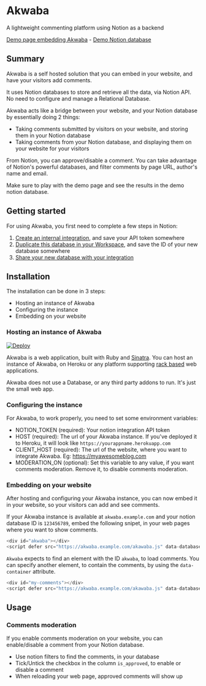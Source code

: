 # Akwaba
A lightweight commenting platform using Notion as a backend

[Demo page embedding Akwaba](https://akwabademo.herokuapp.com) - [Demo Notion database](https://www.notion.so/20a56f94db8d4ba59d94a82bd7b9129e?v=edcdfaaaec3a4f80b52715f2a3c95d59)

## Summary 
Akwaba is a self hosted solution that you can embed in your website, and have your visitors add comments.

It uses Notion databases to store and retrieve all the data, via Notion API. No need to configure and manage a Relational Database.

Akwaba acts like a bridge between your website, and your Notion database by essentially doing 2 things:
- Taking comments submitted by visitors on your website, and storing them in your Notion database
- Taking comments from your Notion database, and displaying them on your website for your visitors

From Notion, you can approve/disable a comment. You can take advantage of Notion's powerful databases, and filter comments by page URL, author's name and email.

Make sure to play with the demo page and see the results in the demo notion database.

## Getting started
For using Akwaba, you first need to complete a few steps in Notion:
1. [Create an internal integration](https://developers.notion.com/docs#create-a-new-integration), and save your API token somewhere
2. [Duplicate this database in your Workspace](https://www.notion.so/4df5eeed271a4bdca0fbb1e7aefc7502?v=545227fcd2774907b0cd157fdea485e3), and save the ID of your new database somewhere
3. [Share your new database with your integration](https://developers.notion.com/docs#share-a-database-with-your-integration)

## Installation
The installation can be done in 3 steps:
- Hosting an instance of Akwaba
- Configuring the instance
- Embedding on your website

### Hosting an instance of Akwaba
[![Deploy](https://www.herokucdn.com/deploy/button.svg)](https://heroku.com/deploy?template=https://github.com/ousmanedev/akwaba)

Akwaba is a web application, built with Ruby and [Sinatra](https://github.com/sinatra/sinatra). You can host an instance of Akwaba, on Heroku or any platform supporting [rack based](https://github.com/rack/rack) web applications.

Akwaba does not use a Database, or any third party addons to run. It's just the small web app.

### Configuring the instance
For Akwaba, to work properly, you need to set some environment variables:

- NOTION_TOKEN (required): Your notion integration API token
- HOST (required): The url of your Akwaba instance. If you've deployed it to Heroku, it will look like `https://yourappname.herokuapp.com`
- CLIENT_HOST (required): The url of the website, where you want to integrate Akwaba. Eg: https://myawesomeblog.com
- MODERATION_ON (optional): Set this variable to any value, if you want comments moderation. Remove it, to disable comments moderation.

### Embedding on your website
After hosting and configuring your Akwaba instance, you can now embed it in your website, so your visitors can add and see comments.

If your Akwaba instance is available at `akwaba.example.com` and your notion database ID is `123456789`, embed the following snipet, in your web pages where you want to show comments.

```js
<div id="akwaba"></div>
<script defer src="https://akwaba.example.com/akawaba.js" data-database-id="123456789"></script>
```

`Akwaba` expects to find an element with the ID `akwaba`, to load comments. You can specify another element, to contain the comments, by using the `data-container` attribute.

```js
<div id="my-comments"></div>
<script defer src="https://akwaba.example.com/akawaba.js" data-database-id="123456789" data-container="#my-comments"></script>
```

## Usage
### Comments moderation
If you enable comments moderation on your website, you can enable/disable a comment from your Notion database.

- Use notion filters to find the comments, in your database
- Tick/Untick the checkbox in the column `is_approved`, to enable or disable a comment
- When reloading your web page, approved comments will show up
